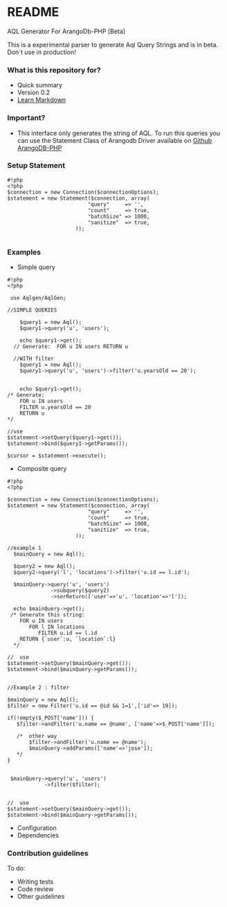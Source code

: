 # README #

AQL Generator For ArangoDb-PHP   [Beta]

This is a experimental parser to generate Aql Query Strings and is in beta. Don´t use in production!

### What is this repository for? ###

* Quick summary
* Version 0.2
* [Learn Markdown](https://bitbucket.org/tutorials/markdowndemo)

### Important? ###

* This interface only generates the string of AQL. To run this queries you can use  the Statement Class of Arangodb Driver available on [Github ArangoDB-PHP](https://github.com/triAGENS/ArangoDB-PHP)

### Setup Statement
```
#!php
<?php
$connection = new Connection($connectionOptions);
$statement = new Statement($connection, array(
                          "query"     => '',
                          "count"     => true,
                          "batchSize" => 1000,
                          "sanitize"  => true,
                      ));


```


### Examples ###
* Simple query
```
#!php
<?php

 use Aqlgen/AqlGen;

//SIMPLE QUERIES

    $query1 = new Aql();
    $query1->query('u', 'users');

    echo $query1->get();
  // Generate:  FOR u IN users RETURN u

  //WITH filter
    $query1 = new Aql();
    $query1->query('u', 'users')->filter('u.yearsOld == 20');

  
    echo $query1->get();
/* Generate: 
    FOR u IN users 
    FILTER u.yearsOld == 20
    RETURN u
*/

//use 
$statement->setQuery($query1->get());
$statement->bind($query1->getParams());

$cursor = $statement->execute();

```

* Composite query

```
#!php
<?php

$connection = new Connection($connectionOptions);
$statement = new Statement($connection, array(
                          "query"     => '',
                          "count"     => true,
                          "batchSize" => 1000,
                          "sanitize"  => true,
                      ));

//example 1
  $mainQuery = new Aql();

  $query2 = new Aql();
  $query2->query('l', 'locations')->filter('u.id == l.id');

  $mainQuery->query('u', 'users')
              ->subquery($query2)
              ->serReturn(['user'=>'u', 'location'=>'l']);

  echo $mainQuery->get();
 /* Generate this string: 
    FOR u IN users 
       FOR l IN locations 
          FILTER u.id == l.id
    RETURN {`user`:u, `location`:l}
  */

//  use
$statement->setQuery($mainQuery->get());
$statement->bind($mainQuery->getParams()); 


//Example 2 : filter

$mainQuery = new Aql();
$filter = new Filter('u.id == @id && 1=1',['id'=> 19]);

if(!empty($_POST['name'])) {
   $filter->andFilter('u.name == @name', ['name'=>$_POST['name']]);

   /*  other way 
       $filter->andFilter('u.name == @name');
       $mainQuery->addParams(['name'=>'jose']); 
   */
}


 $mainQuery->query('u', 'users')
            ->filter($filter);


//  use
$statement->setQuery($mainQuery->get());
$statement->bind($mainQuery->getParams());

```



* Configuration
* Dependencies


### Contribution guidelines ###
To do:
* Writing tests
* Code review
* Other guidelines